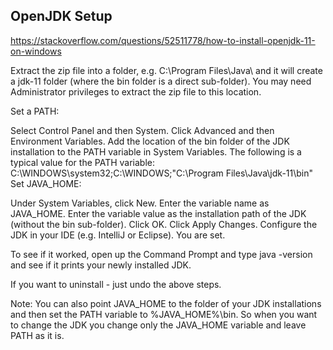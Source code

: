 ## OpenJDK Setup

https://stackoverflow.com/questions/52511778/how-to-install-openjdk-11-on-windows

Extract the zip file into a folder, e.g. C:\Program Files\Java\ and it will create a jdk-11 folder (where the bin folder is a direct sub-folder). You may need Administrator privileges to extract the zip file to this location.

Set a PATH:

Select Control Panel and then System.
Click Advanced and then Environment Variables.
Add the location of the bin folder of the JDK installation to the PATH variable in System Variables.
The following is a typical value for the PATH variable: C:\WINDOWS\system32;C:\WINDOWS;"C:\Program Files\Java\jdk-11\bin"
Set JAVA_HOME:

Under System Variables, click New.
Enter the variable name as JAVA_HOME.
Enter the variable value as the installation path of the JDK (without the bin sub-folder).
Click OK.
Click Apply Changes.
Configure the JDK in your IDE (e.g. IntelliJ or Eclipse).
You are set.

To see if it worked, open up the Command Prompt and type java -version and see if it prints your newly installed JDK.

If you want to uninstall - just undo the above steps.

Note: You can also point JAVA_HOME to the folder of your JDK installations and then set the PATH variable to %JAVA_HOME%\bin. So when you want to change the JDK you change only the JAVA_HOME variable and leave PATH as it is.
